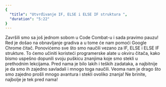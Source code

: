 ```yaml
---
{
  "title": "Utvrđivanje IF, ELSE i ELSE IF struktura ",
  "duration": "5:22"
}
---
```


Završili smo sa još jednom sobom u Code Combat-u i sada pravimo pauzu! Red je došao na obnavljanje gradiva a u tome će nam pomoći Google Chrome čitač. Ponovićemo sve što smo naučili vezano za IF, ELSE i ELSE IF strukture. To ćemo učiniti koristeći programerske alate u okviru čitača, kako bismo uspešno dopunili svoju puškicu znanjima koje smo stekli u prethodnim lekcijama. Pred nama je bilo lakih i teških zadataka, a najbitnije je da smo ih zajedno savladali i mnogo toga naučili. Veoma nam je drago što smo zajedno prošli mnogo avantura i stekli ovoliko znanja! Ne brinite, najbolje je tek pred nama!
